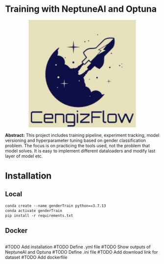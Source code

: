 # Training with NeptuneAI and Optuna

<p align="center">
  <img src="assets/logo.png" width="350" title="logo">
</p>

**Abstract:** This project includes training pipeline, experiment tracking, model versioning and hyperparameter tuning based on gender classification problem. The focus is on practicing the tools used, not the problem that model solves. It is easy to implement different dataloaders and modify last layer of model etc.

# Installation
## Local
```
conda create --name genderTrain python==3.7.13
conda activate genderTrain
pip install -r requirements.txt
```
## Docker
```

```

#TODO Add installation
#TODO Define .yml file
#TODO Show outputs of NeptuneAI and Optuna
#TODO Define .ini file
#TODO Add download link for dataset
#TODO Add dockerfile

